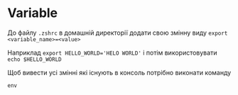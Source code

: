 # Variable

До файлу `.zshrc` в домашній директорії додати свою змінну виду `export <variable_name>=<value>`

Наприклад `export HELLO_WORLD='HELO WORLD'` і потім використовувати `echo $HELLO_WORLD`

Щоб вивести усі змінні які існують в консоль потрібно виконати команду

```shell
env
```
